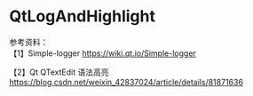 # QtLogAndHighlight  

参考资料：  
【1】Simple-logger
https://wiki.qt.io/Simple-logger  

【2】Qt QTextEdit 语法高亮
https://blog.csdn.net/weixin_42837024/article/details/81871636
